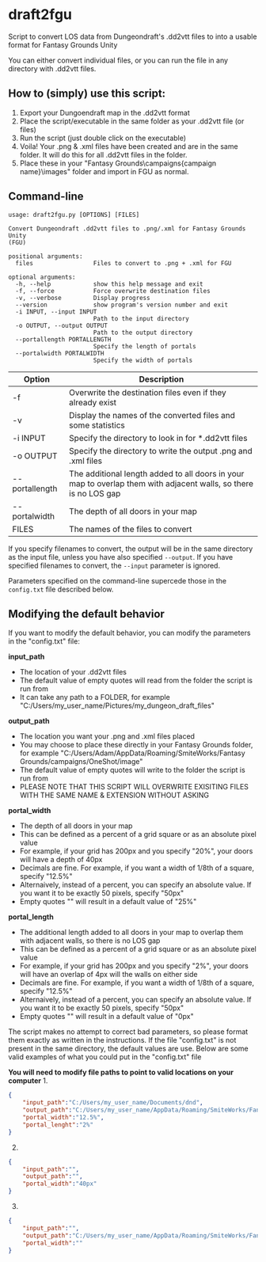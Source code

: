 # draft2fgu
Script to convert LOS data from Dungeondraft's .dd2vtt files to into a usable format for Fantasy Grounds Unity

You can either convert individual files, or you can run the file in any directory with .dd2vtt files.

## How to (simply) use this script:

1. Export your Dungoendraft map in the .dd2vtt format
2. Place the script/executable in the same folder as your .dd2vtt file (or files)
3. Run the script (just double click on the executable)
4. Voila! Your .png & .xml files have been created and are in the same folder. It will do this for all .dd2vtt files in the folder. 
5. Place these in your "Fantasy Grounds\campaigns\{campaign name}\images" folder and import in FGU as normal.

## Command-line
```
usage: draft2fgu.py [OPTIONS] [FILES]

Convert Dungeondraft .dd2vtt files to .png/.xml for Fantasy Grounds Unity
(FGU)

positional arguments:
  files                 Files to convert to .png + .xml for FGU

optional arguments:
  -h, --help            show this help message and exit
  -f, --force           Force overwrite destination files
  -v, --verbose         Display progress
  --version             show program's version number and exit
  -i INPUT, --input INPUT
                        Path to the input directory
  -o OUTPUT, --output OUTPUT
                        Path to the output directory
  --portallength PORTALLENGTH
                        Specify the length of portals
  --portalwidth PORTALWIDTH
                        Specify the width of portals
```

|Option          |Description|
|----------------|-----------|
| -f             | Overwrite the destination files even if they already exist |
| -v             | Display the names of the converted files and some statistics |
| -i INPUT       | Specify the directory to look in for *.dd2vtt files |
| -o OUTPUT      | Specify the directory to write the output .png and .xml files |
| --portallength | The additional length added to all doors in your map to overlap them with adjacent walls, so there is no LOS gap |
| --portalwidth  | The depth of all doors in your map |
| FILES          | The names of the files to convert |

If you specify filenames to convert, the output will be in the same directory as the input file, unless you have also specified `--output`.
If you have specified filenames to convert, the `--input` parameter is ignored.

Parameters specified on the command-line supercede those in the `config.txt` file described below.

## Modifying the default behavior
If you want to modify the default behavior, you can modify the parameters in the "config.txt" file:

**input_path** 
* The location of your .dd2vtt files
* The default value of empty quotes will read from the folder the script is run from
* It can take any path to a FOLDER, for example
  "C:/Users/my_user_name/Pictures/my_dungeon_draft_files"

**output_path**
* The location you want your .png and .xml files placed
* You may choose to place these directly in your Fantasy Grounds folder, for example
  "C:/Users/Adam/AppData/Roaming/SmiteWorks/Fantasy Grounds/campaigns/OneShot/image"
* The default value of empty quotes will write to the folder the script is run from
* PLEASE NOTE THAT THIS SCRIPT WILL OVERWRITE EXISITING FILES WITH THE SAME NAME & EXTENSION WITHOUT ASKING

**portal_width**
* The depth of all doors in your map
* This can be defined as a percent of a grid square or as an absolute pixel value
* For example, if your grid has 200px and you specify "20%", your doors will have a depth of 40px
* Decimals are fine. For example, if you want a width of 1/8th of a square, specify "12.5%" 
* Alternaively, instead of a percent, you can specify an absolute value. If you want it to be exactly 50 pixels, specify "50px"
* Empty quotes "" will result in a default value of "25%"

**portal_length**
* The additional length added to all doors in your map to overlap them with adjacent walls, so there is no LOS gap
* This can be defined as a percent of a grid square or as an absolute pixel value
* For example, if your grid has 200px and you specify "2%", your doors will have an overlap of 4px will the walls on either side
* Decimals are fine. For example, if you want a width of 1/8th of a square, specify "12.5%" 
* Alternaively, instead of a percent, you can specify an absolute value. If you want it to be exactly 50 pixels, specify "50px"
* Empty quotes "" will result in a default value of "0px"

The script makes no attempt to correct bad parameters, so please format them exactly as written in the instructions. 
If the file "config.txt" is not present in the same directory, the default values are use.
Below are some valid examples of what you could put in the "config.txt" file 

**You will need to modify file paths to point to valid locations on your computer**
1.
```json
{
	"input_path":"C:/Users/my_user_name/Documents/dnd",
	"output_path":"C:/Users/my_user_name/AppData/Roaming/SmiteWorks/Fantasy Grounds/campaigns/OneShot/images",
	"portal_width":"12.5%",
	"portal_lenght":"2%"
}
```

2.
```json
{
	"input_path":"",
	"output_path":"",
	"portal_width":"40px"
}
```
3.
```json
{
	"input_path":"",
	"output_path":"C:/Users/my_user_name/AppData/Roaming/SmiteWorks/Fantasy Grounds/campaigns/OneShot/images",
	"portal_width":""
}
```